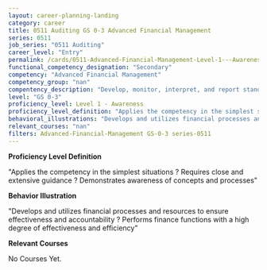 ```yaml
---
layout: career-planning-landing
category: career
title: 0511 Auditing GS 0-3 Advanced Financial Management
series: 0511
job_series: "0511 Auditing"
career_level: "Entry"
permalink: /cards/0511-Advanced-Financial-Management-Level-1---Awareness/
functional_competency_designation: "Secondary"
competency: "Advanced Financial Management"
competency_group: "nan"
compentency_description: "Develop, monitor, interpret, and report standardized processes/operations to ensure transparency and compliance with financial statutory, regulatory, and leadership guidance with the intent of promoting effectiveness and accountability."
level: "GS 0-3"
proficiency_level: Level 1 - Awareness
proficiency_level_definition: "Applies the competency in the simplest situations ? Requires close and extensive guidance ? Demonstrates awareness of concepts and processes"
behavioral_illustrations: "Develops and utilizes financial processes and resources to ensure effectiveness and accountability ? Performs finance functions with a high degree of effectiveness and efficiency"
relevant_courses: "nan"
filters: Advanced-Financial-Management GS-0-3 series-0511
---
```


<p><b>Proficiency Level Definition</b></p>
<p>"Applies the competency in the simplest situations ? Requires close and extensive guidance ? Demonstrates awareness of concepts and processes"</p>
<p><b>Behavior Illustration</b></p>
<p>"Develops and utilizes financial processes and resources to ensure effectiveness and accountability ? Performs finance functions with a high degree of effectiveness and efficiency"</p>
<p><b>Relevant Courses</b></p>
<div class="cfo-courses-outer"><div class="cfo-courses-inner">No Courses Yet.</div></div>
